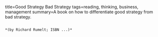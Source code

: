 title=Good Strategy Bad Strategy
tags=reading, thinking, business, management
summary=A book on how to differentiate good strategy from bad strategy.
~~~~~~

*(by Richard Rumelt; ISBN ...)*